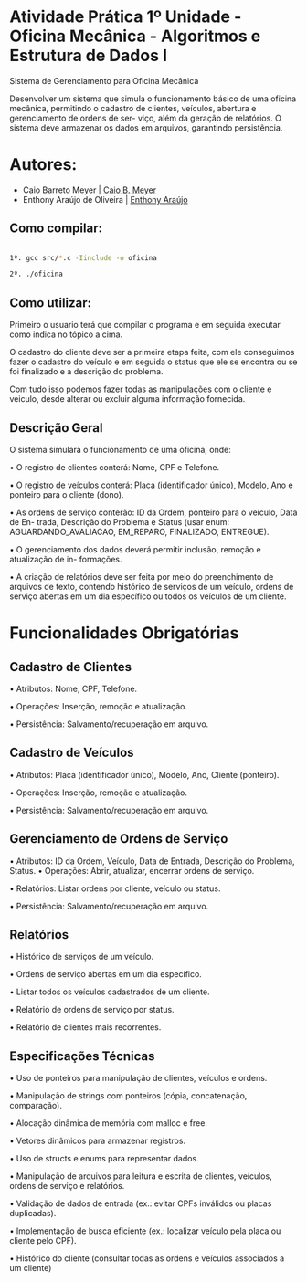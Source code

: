 # Atividade Prática 1º Unidade - Oficina Mecânica - Algoritmos e Estrutura de Dados I

Sistema de Gerenciamento para Oficina Mecânica

Desenvolver um sistema que simula o funcionamento básico de uma oficina mecânica,
permitindo o cadastro de clientes, veículos, abertura e gerenciamento de ordens de ser-
viço, além da geração de relatórios. O sistema deve armazenar os dados em arquivos,
garantindo persistência.

# Autores:
- Caio Barreto Meyer | [Caio B. Meyer](https://github.com/TaiCaio)
- Enthony Araújo de Oliveira | [Enthony Araújo](https://github.com/enthonyaraujo)

## Como compilar: 

```bash
    
1º. gcc src/*.c -Iinclude -o oficina

2º. ./oficina

```

## Como utilizar:

Primeiro o usuario terá que compilar o programa e em seguida executar como indica no tópico a cima.

O cadastro do cliente deve ser a primeira etapa feita, com ele conseguimos fazer o cadastro do veículo e em seguida o status que ele se encontra ou se foi finalizado e a descrição do problema.

Com tudo isso podemos fazer todas as manipulações com o cliente e veiculo, desde alterar ou excluir alguma informação fornecida.

## Descrição Geral

O sistema simulará o funcionamento de uma oficina, onde:

• O registro de clientes conterá: Nome, CPF e Telefone. 

• O registro de veículos conterá: Placa (identificador único), Modelo, Ano e ponteiro
para o cliente (dono).

• As ordens de serviço conterão: ID da Ordem, ponteiro para o veículo, Data de En-
trada, Descrição do Problema e Status (usar enum: AGUARDANDO_AVALIACAO,
EM_REPARO, FINALIZADO, ENTREGUE).

• O gerenciamento dos dados deverá permitir inclusão, remoção e atualização de in-
formações.

• A criação de relatórios deve ser feita por meio do preenchimento de arquivos de
texto, contendo histórico de serviços de um veículo, ordens de serviço abertas em
um dia específico ou todos os veículos de um cliente.

# Funcionalidades Obrigatórias

## Cadastro de Clientes

• Atributos: Nome, CPF, Telefone.

• Operações: Inserção, remoção e atualização.

• Persistência: Salvamento/recuperação em arquivo.

## Cadastro de Veículos

• Atributos: Placa (identificador único), Modelo, Ano, Cliente (ponteiro).

• Operações: Inserção, remoção e atualização.

• Persistência: Salvamento/recuperação em arquivo.

## Gerenciamento de Ordens de Serviço

• Atributos: ID da Ordem, Veículo, Data de Entrada, Descrição do Problema, Status.
• Operações: Abrir, atualizar, encerrar ordens de serviço.

• Relatórios: Listar ordens por cliente, veículo ou status.

• Persistência: Salvamento/recuperação em arquivo.

## Relatórios

• Histórico de serviços de um veículo.

• Ordens de serviço abertas em um dia específico.

• Listar todos os veículos cadastrados de um cliente.

• Relatório de ordens de serviço por status.

• Relatório de clientes mais recorrentes.

## Especificações Técnicas

• Uso de ponteiros para manipulação de clientes, veículos e ordens.

• Manipulação de strings com ponteiros (cópia, concatenação, comparação).

• Alocação dinâmica de memória com malloc e free.

• Vetores dinâmicos para armazenar registros.

• Uso de structs e enums para representar dados.

• Manipulação de arquivos para leitura e escrita de clientes, veículos, ordens de serviço
e relatórios.

• Validação de dados de entrada (ex.: evitar CPFs inválidos ou placas duplicadas).

• Implementação de busca eficiente (ex.: localizar veículo pela placa ou cliente pelo
CPF).

• Histórico do cliente (consultar todas as ordens e veículos associados a um cliente)
